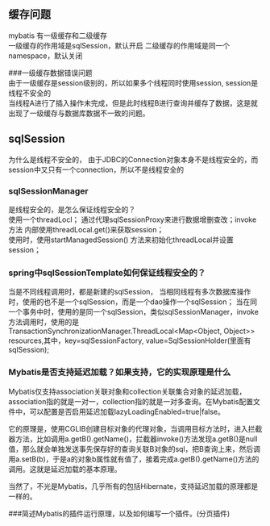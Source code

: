 ## 缓存问题
mybatis 有一级缓存和二级缓存  
一级缓存的作用域是sqlSession，默认开启
二级缓存的作用域是同一个namespace，默认关闭 

###一级缓存数据错误问题  
由于一级缓存是session级别的，所以如果多个线程同时使用session, session是线程不安全的  
当线程A进行了插入操作未完成，但是此时线程B进行查询并缓存了数据，这是就出现了一级缓存与数据库数据不一致的问题。


## sqlSession
为什么是线程不安全的，
由于JDBC的Connection对象本身不是线程安全的，而session中又只有一个connection，所以不是线程安全的

### sqlSessionManager
是线程安全的，是怎么保证线程安全的？  
使用一个threadLocl<sqlSession>； 通过代理sqlSessionProxy来进行数据增删查改；invoke方法 内部使用threadLocal.get()来获取session；  
使用时，使用startManagedSession() 方法来初始化threadLocal并设置session；

### spring中sqlSessionTemplate如何保证线程安全的？  
当是不同线程调用时，都是新建的sqlSession，
当相同线程有多次数据库操作时，使用的也不是一个sqlSession，而是一个dao操作一个sqlSession；
当在同一个事务中时，使用的是同一个sqlSession，类似sqlSessionManager，invoke方法调用时，使用的是TransactionSynchronizationManager.ThreadLocal<Map<Object, Object>> resources,其中，key=sqlSessionFactory, value=SqlSessionHolder(里面有sqlSession);

### Mybatis是否支持延迟加载？如果支持，它的实现原理是什么
Mybatis仅支持association关联对象和collection关联集合对象的延迟加载，association指的就是一对一，collection指的就是一对多查询。在Mybatis配置文件中，可以配置是否启用延迟加载lazyLoadingEnabled=true|false。

它的原理是，使用CGLIB创建目标对象的代理对象，当调用目标方法时，进入拦截器方法，比如调用a.getB().getName()，拦截器invoke()方法发现a.getB()是null值，那么就会单独发送事先保存好的查询关联B对象的sql，把B查询上来，然后调用a.setB(b)，于是a的对象b属性就有值了，接着完成a.getB().getName()方法的调用。这就是延迟加载的基本原理。

当然了，不光是Mybatis，几乎所有的包括Hibernate，支持延迟加载的原理都是一样的。

###简述Mybatis的插件运行原理，以及如何编写一个插件。(分页插件)